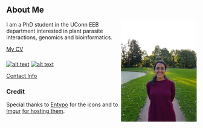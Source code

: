 ## About Me
<img align="right" width="200" src="images/headshot.jpg"> 
I am a PhD student in the UConn EEB department
interested in plant parasite interactions, genomics and bioinformatics.

[My CV](PDFs/cv.pdf)

### <!-- Please don't remove this: Grab your social icons from https://github.com/carlsednaoui/gitsocial -->

###  <!-- display the social media buttons in your README -->

 
 [![alt text][1.2]][1]
 [![alt text][6.2]][6]

 [Contact Info](contact-info.html)

###  <!-- links to social media icons -->
### <!-- no need to change these -->

### <!-- icons with padding -->

   [1.1]: https://i.imgur.com/tXSoThF.png (twitter icon with padding)
   [6.1]: https://i.imgur.com/0o48UoR.png (github icon with padding)

### <!-- icons without padding -->

   [1.2]: https://i.imgur.com/wWzX9uB.png (twitter icon without padding)
   [6.2]: https://i.imgur.com/9I6NRUm.png (github icon without padding)


   [1]: https://www.twitter.com/vuruputoor
   [6]: https://www.github.com/vidsvur


### Credit
Special thanks to [Entypo](https://www.entypo.com/) for the icons and to [Imgur](https://imgur.com/tXSoThF,1AGmwO3,yCsTjba,0o48UoR,P3YfQoD,YckIOms#0) [for hosting them](https://imgur.com/Vvy3Kru,fep1WsG,9I6NRUm,VlgBKQ9,jDRp47c,wWzX9uB).


